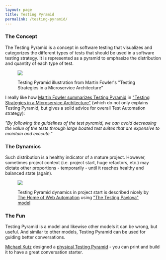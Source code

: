 ```yaml
---
layout: page
title: Testing Pyramid
permalink: /testing-pyramid/
---
```


### The Concept

The Testing Pyramid is a concept in software testing that visualizes and categorizes the different types of tests that should be used in a software testing strategy. It is represented as a pyramid to emphasize the distribution and quantity of each type of test.

<figure>

![](https://testwhere.wordpress.com/wp-content/uploads/2023/10/image.png?w=413)

<figcaption>

Testing Pyramid illustration from Martin Fowler's "Testing Strategies in a Microservice Architecture"

</figcaption>

</figure>

I really like how [Martin Fowler summarizes Testing Pyramid](https://martinfowler.com/articles/microservice-testing/#conclusion-test-pyramid) in ["Testing Strategies in a Microservice Architecture"](https://martinfowler.com/articles/microservice-testing/) (which do not only explains Testing Pyramid, but gives a solid advice for overall Test Automation strategy):

_"By following the guidelines of the test pyramid, we can avoid decreasing the value of the tests through large boated test suites that are expensive to maintain and execute."_

### The Dynamics

Such distribution is a healthy indicator of a mature project. However, sometimes project context (i.e. project start, huge refactors, etc.) may dictate other proportions - temporarily - until it reaches healthy and balanced state (again).

<figure>

![](https://testwhere.wordpress.com/wp-content/uploads/2023/10/image-1.png?w=1024)

<figcaption>

Testing Pyramid dynamics in project start is described nicely by [The Home of Web Automation](https://www.thehomeofwebautomation.com/) using ["The Testing Pavlova" model](https://www.thehomeofwebautomation.com/google-might-be-wrong/)

</figcaption>

</figure>

### The Fun

Testing Pyramid is a model and likewise other models it can be wrong, but useful. And similar to other models, Testing Pyramid can be used for guiding better conversations.

[Michael Kutz](https://www.linkedin.com/in/micha-kutz/) designed a [physical Testing Pyramid](https://www.linkedin.com/posts/micha-kutz_i-optimized-my-test-automation-pyramid-cutout-activity-7124683737476276226-FTiZ?utm_source=share&utm_medium=member_desktop) - you can print and build it to have a great conversation starter.
